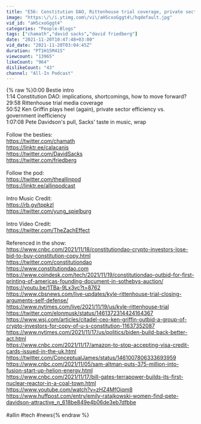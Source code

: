 ```yaml
---
title: "E56: Constitution DAO, Rittenhouse trial coverage, private sector efficiency vs the government"
image: "https:\/\/i.ytimg.com\/vi\/aHScxoGggt4\/hqdefault.jpg"
vid_id: "aHScxoGggt4"
categories: "People-Blogs"
tags: ["chamath","david sacks","david friedberg"]
date: "2021-11-20T10:47:48+03:00"
vid_date: "2021-11-20T03:04:45Z"
duration: "PT1H15M41S"
viewcount: "13965"
likeCount: "964"
dislikeCount: "43"
channel: "All-In Podcast"
---
```

{% raw %}0:00 Bestie intro<br />1:14 Constitution DAO: implications, shortcomings, how to move forward?<br />29:58 Rittenhouse trial media coverage<br />50:52 Ken Griffin plays heel (again), private sector efficiency vs. government inefficiency<br />1:07:08 Pete Davidson's pull, Sacks' taste in music, wrap<br /><br />Follow the besties: <br /><a rel="nofollow" target="blank" href="https://twitter.com/chamath">https://twitter.com/chamath</a><br /><a rel="nofollow" target="blank" href="https://linktr.ee/calacanis">https://linktr.ee/calacanis</a><br /><a rel="nofollow" target="blank" href="https://twitter.com/DavidSacks">https://twitter.com/DavidSacks</a><br /><a rel="nofollow" target="blank" href="https://twitter.com/friedberg">https://twitter.com/friedberg</a><br /><br />Follow the pod:<br /><a rel="nofollow" target="blank" href="https://twitter.com/theallinpod">https://twitter.com/theallinpod</a><br /><a rel="nofollow" target="blank" href="https://linktr.ee/allinpodcast">https://linktr.ee/allinpodcast</a><br /><br />Intro Music Credit:<br /><a rel="nofollow" target="blank" href="https://rb.gy/tppkzl">https://rb.gy/tppkzl</a><br /><a rel="nofollow" target="blank" href="https://twitter.com/yung_spielburg">https://twitter.com/yung_spielburg</a><br /><br />Intro Video Credit:<br /><a rel="nofollow" target="blank" href="https://twitter.com/TheZachEffect">https://twitter.com/TheZachEffect</a><br /><br />Referenced in the show:<br /><a rel="nofollow" target="blank" href="https://www.cnbc.com/2021/11/18/constitutiondao-crypto-investors-lose-bid-to-buy-constitution-copy.html">https://www.cnbc.com/2021/11/18/constitutiondao-crypto-investors-lose-bid-to-buy-constitution-copy.html</a><br /><a rel="nofollow" target="blank" href="https://twitter.com/constitutiondao">https://twitter.com/constitutiondao</a><br /><a rel="nofollow" target="blank" href="https://www.constitutiondao.com">https://www.constitutiondao.com</a><br /><a rel="nofollow" target="blank" href="https://www.coindesk.com/tech/2021/11/19/constitutiondao-outbid-for-first-printing-of-americas-founding-document-in-sothebys-auction/">https://www.coindesk.com/tech/2021/11/19/constitutiondao-outbid-for-first-printing-of-americas-founding-document-in-sothebys-auction/</a><br /><a rel="nofollow" target="blank" href="https://youtu.be/1TBa-9Lx3vc?t=8762">https://youtu.be/1TBa-9Lx3vc?t=8762</a><br /><a rel="nofollow" target="blank" href="https://www.cbsnews.com/live-updates/kyle-rittenhouse-trial-closing-arguments-self-defense/">https://www.cbsnews.com/live-updates/kyle-rittenhouse-trial-closing-arguments-self-defense/</a><br /><a rel="nofollow" target="blank" href="https://www.nytimes.com/live/2021/11/19/us/kyle-rittenhouse-trial">https://www.nytimes.com/live/2021/11/19/us/kyle-rittenhouse-trial</a><br /><a rel="nofollow" target="blank" href="https://twitter.com/elonmusk/status/1461372314424164367">https://twitter.com/elonmusk/status/1461372314424164367</a><br /><a rel="nofollow" target="blank" href="https://www.wsj.com/articles/citadel-ceo-ken-griffin-outbid-a-group-of-crypto-investors-for-copy-of-u-s-constitution-11637352087">https://www.wsj.com/articles/citadel-ceo-ken-griffin-outbid-a-group-of-crypto-investors-for-copy-of-u-s-constitution-11637352087</a><br /><a rel="nofollow" target="blank" href="https://www.nytimes.com/2021/11/17/us/politics/biden-build-back-better-act.html">https://www.nytimes.com/2021/11/17/us/politics/biden-build-back-better-act.html</a><br /><a rel="nofollow" target="blank" href="https://www.cnbc.com/2021/11/17/amazon-to-stop-accepting-visa-credit-cards-issued-in-the-uk.html">https://www.cnbc.com/2021/11/17/amazon-to-stop-accepting-visa-credit-cards-issued-in-the-uk.html</a><br /><a rel="nofollow" target="blank" href="https://twitter.com/ConceptualJames/status/1461007806333693959">https://twitter.com/ConceptualJames/status/1461007806333693959</a><br /><a rel="nofollow" target="blank" href="https://www.cnbc.com/2021/11/05/sam-altman-puts-375-million-into-fusion-start-up-helion-energy.html">https://www.cnbc.com/2021/11/05/sam-altman-puts-375-million-into-fusion-start-up-helion-energy.html</a><br /><a rel="nofollow" target="blank" href="https://www.cnbc.com/2021/11/17/bill-gates-terrapower-builds-its-first-nuclear-reactor-in-a-coal-town.html">https://www.cnbc.com/2021/11/17/bill-gates-terrapower-builds-its-first-nuclear-reactor-in-a-coal-town.html</a><br /><a rel="nofollow" target="blank" href="https://www.youtube.com/watch?v=zHZ4MfOiqm8">https://www.youtube.com/watch?v=zHZ4MfOiqm8</a><br /><a rel="nofollow" target="blank" href="https://www.huffpost.com/entry/emily-ratajkowski-women-find-pete-davidson-attractive_n_618be849e4b06de3eb7dfbbe">https://www.huffpost.com/entry/emily-ratajkowski-women-find-pete-davidson-attractive_n_618be849e4b06de3eb7dfbbe</a><br /><br />#allin #tech #news{% endraw %}
